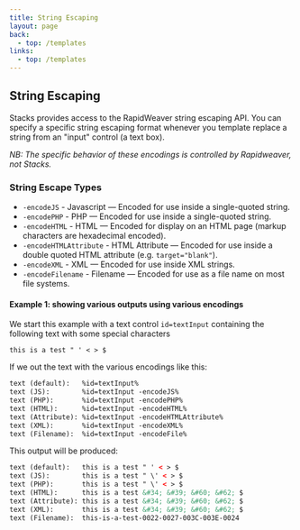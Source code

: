 ```yaml
---
title: String Escaping
layout: page
back:
  - top: /templates
links:
  - top: /templates
---
```



## String Escaping
Stacks provides access to the RapidWeaver string escaping API. You can specify a specific string escaping format whenever you template replace a string from an "input" control (a text box).

*NB: The specific behavior of these encodings is controlled by Rapidweaver, not Stacks.*

### String Escape Types

* `-encodeJS` - Javascript  — Encoded for use inside a single-quoted string.
* `-encodePHP` - PHP  — Encoded for use inside a single-quoted string.
* `-encodeHTML` - HTML  — Encoded for display on an HTML page (markup characters are hexadecimal encoded).
* `-encodeHTMLAttribute` - HTML Attribute  — Encoded for use inside a double quoted HTML attribute (e.g. `target="blank"`).
* `-encodeXML` - XML  — Encoded for use inside XML strings.
* `-encodeFilename` - Filename  — Encoded for use as a file name on most file systems.


#### Example 1: showing various outputs using various encodings

We start this example with a text control `id=textInput` containing the following text with some special characters

```
this is a test " ' < > $
```


If we out the text with the various encodings like this:

```html
text (default):   %id=textInput%
text (JS):        %id=textInput -encodeJS%
text (PHP):       %id=textInput -encodePHP%
text (HTML):      %id=textInput -encodeHTML%
text (Attribute): %id=textInput -encodeHTMLAttribute%
text (XML):       %id=textInput -encodeXML%
text (Filename):  %id=textInput -encodeFile%
```

This output will be produced:

```html
text (default):   this is a test " ' < > $
text (JS):        this is a test " \' < > $
text (PHP):       this is a test " \' < > $
text (HTML):      this is a test &#34; &#39; &#60; &#62; $
text (Attribute): this is a test &#34; &#39; &#60; &#62; $
text (XML):       this is a test &#34; &#39; &#60; &#62; $
text (Filename):  this-is-a-test-0022-0027-003C-003E-0024
```

